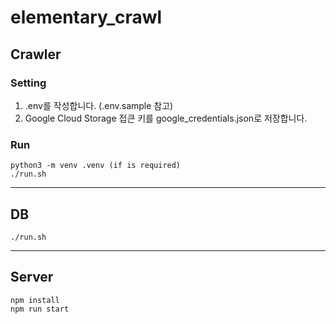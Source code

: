# elementary_crawl

## Crawler
### Setting
1. .env를 작성합니다. (.env.sample 참고)
2. Google Cloud Storage 접큰 키를 google_credentials.json로 저장합니다.

### Run
```
python3 -m venv .venv (if is required)
./run.sh
```

---
## DB
```
./run.sh
```

---
## Server
```
npm install
npm run start
```